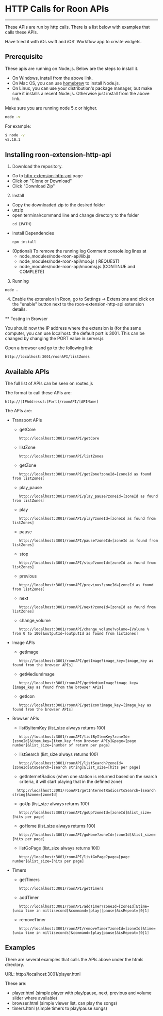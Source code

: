 # HTTP Calls for Roon APIs
---------------------------

These APIs are run by http calls.
There is a list below with examples that calls these APIs.

Have tried it with iOs swift and iOS' Workflow app to create widgets.

## Prerequisite

These apis are running on Node.js. Below are the steps to install it.

* On Windows, install from the above link.
* On Mac OS, you can use [homebrew](http://brew.sh) to install Node.js.
* On Linux, you can use your distribution's package manager, but make sure it installs a recent Node.js. Otherwise just install from the above link.

Make sure you are running node 5.x or higher.
```sh
node -v
```

For example:

```sh
$ node -v
v5.10.1
```

## Installing roon-extension-http-api

1. Download the repository.
* Go to [http-extension-http-api](https://github.com/st0g1e/roon-extension-http-api) page
* Click on "Clone or Download"
* Click "Download Zip"

2. Install
* Copy the downloaded zip to the desired folder
* unzip
* open terminal/command line and change directory to the folder
  ```
  cd [PATH]
  ```
* Install Dependencies
  ```
  npm install
  ```
* (Optional) To remove the running log
  Comment console.log lines at
  - node_modules/node-roon-api/lib.js
  - node_modules/node-roon-api/moo.js ( REQUEST)
  - node_modules/node-roon-api/moomsj.js (CONTINUE and COMPLETE)

3. Running
  ```
  node .
  ```
  
4. Enable the extension
   In Roon, go to Settings -> Extensions and click on the "enable" button next to the roon-extension-http-api extension details.
   
** Testing in Browser

You should now the IP address where the extension is (for the same computer, you can use localhost. the default port is 3001.
This can be changed by changing the PORT value in server.js

Open a browser and go to the following link:
```
http://localhost:3001/roonAPI/listZones
```

## Available APIs
The full list of APIs can be seen on routes.js

The format to call these APIs are:
```
http://[IPAddress]:[Port]/roonAPI/[APIName]
```

The APIs are:
* Transport APIs
  - getCore
  ```
     http://localhost:3001/roonAPI/getCore
  ```
  - listZone
  ```
     http://localhost:3001/roonAPI/listZones
  ```
  - getZone
  ```
     http://localhost:3001/roonAPI/getZone?zoneId=[zoneId as found from listZones]
  ```
  - play_pause
  ```
     http://localhost:3001/roonAPI/play_pause?zoneId=[zoneId as found from listZones]
  ```
  - play
  ```
     http://localhost:3001/roonAPI/play?zoneId=[zoneId as found from listZones]
  ```
  - pause
  ```
     http://localhost:3001/roonAPI/pause?zoneId=[zoneId as found from listZones]
  ```
  - stop
  ```
     http://localhost:3001/roonAPI/stop?zoneId=[zoneId as found from listZones]
  ```
  - previous
  ```
     http://localhost:3001/roonAPI/previous?zoneId=[zoneId as found from listZones]
  ```
  - next
  ```
     http://localhost:3001/roonAPI/next?zoneId=[zoneId as found from listZones]
  ```
  - change_volume
  ```
     http://localhost:3001/roonAPI/change_volume?volume=[Volume % from 0 to 100]&outputId=[outputId as found from listZones]
  ```
  
* Image APIs
  - getImage
  ```
     http://localhost:3001/roonAPI/getImage?image_key=[image_key as found from the browser APIs]
  ```
  - getMediumImage
  ```
     http://localhost:3001/roonAPI/getMediumImage?image_key=[image_key as found from the browser APIs]
  ```
  - getIcon
  ```
     http://localhost:3001/roonAPI/getIcon?image_key=[image_key as found from the browser APIs]
  ```
  
* Browser APIs  
  - listByItemKey (list_size always returns 100)
  ```
     http://localhost:3001/roonAPI/listByItemKey?zoneId=[zoneId]&item_key=[item_key from Browser APIs]&page=[page number]&list_size=[number of return per page]
  ```
  - listSearch (list_size always returns 100)
  ```
     http://localhost:3001/roonAPI/listSearch?zoneId=[zoneId]&toSearch=[search string]&list_size=[hits per page]
  ```
  - getInternetRadios (when one station is returned based on the search criteria, it will start playing that in the defined zone)
  ```
    http://localhost:3001/roonAPI/getInternetRadios?toSearch=[search string]&zone=[zoneId]
  ```
  - goUp (list_size always returns 100)
  ```
     http://localhost:3001/roonAPI/goUp?zoneId=[zoneId]&list_size=[hits per page]
  ```
  - goHome (list_size always returns 100)
  ```
     http://localhost:3001/roonAPI/goHome?zoneId=[zoneId]&list_size=[hits per page]
  ```
  - listGoPage (list_size always returns 100)
  ```
     http://localhost:3001/roonAPI/listGoPage?page=[page number]&list_size=[hits per page]
  ```
 

* Timers
  - getTimers
  ```
     http://localhost:3001/roonAPI/getTimers
  ```
  - addTimer
  ```
     http://localhost:3001/roonAPI/addTimer?zoneId=[zoneId]&time=[unix time in millisecond]&command=[play|[pause]&isRepeat=[0|1]
  ```
  - removeTimer
  ```
     http://localhost:3001/roonAPI/removeTimer?zoneId=[zoneId]&time=[unix time in milliseconds]&command=[play|pause]&isRepeat=[0|1]
  ```

## Examples
There are several examples that calls the APIs above under the htmls directory.

URL: http://localhost:3001/player.html

These are: 
- player.html (simple player with play/pause, next, previous and volume slider where available)
- browser.html (simple viewer list, can play the songs)
- timers.html (simple timers to play/pause songs)

